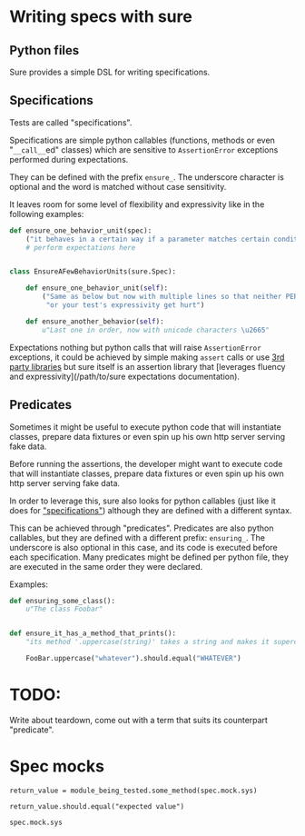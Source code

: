 # Writing specs with sure

## Python files

Sure provides a simple DSL for writing specifications.

## Specifications

Tests are called "specifications".

Specifications are simple python callables (functions, methods or even
"`__call__`ed" classes) which are sensitive to `AssertionError`
exceptions performed during expectations.

They can be defined with the prefix `ensure_`. The underscore
character is optional and the word is matched without case
sensitivity.

It leaves room for some level of flexibility and
expressivity like in the following examples:

```python
def ensure_one_behavior_unit(spec):
    ("it behaves in a certain way if a parameter matches certain condition")
    # perform expectations here


class EnsureAFewBehaviorUnits(sure.Spec):

    def ensure_one_behavior_unit(self):
        ("Same as below but now with multiple lines so that neither PEP8 "
         "or your test's expressivity get hurt")

    def ensure_another_behavior(self):
        u"Last one in order, now with unicode characters \u2665"
```

Expectations nothing but python calls that will raise `AssertionError`
exceptions, it could be achieved by simple making `assert` calls or
use [3rd party libraries](/sure/with/nose/py.test/should_dsl) but sure
itself is an assertion library that
[leverages fluency and expressivity](/path/to/sure expectations
documentation).

## Predicates

Sometimes it might be useful to execute python code that will
instantiate classes, prepare data fixtures or even spin up his own
http server serving fake data.

Before running the assertions, the developer might want to execute
code that will instantiate classes, prepare data fixtures or even spin
up his own http server serving fake data.

In order to leverage this, sure also looks for python callables (just
like it does for ["specifications"](./ref/to/specifications)) although
they are defined with a different syntax.

This can be achieved through "predicates". Predicates are also python
callables, but they are defined with a different prefix:
`ensuring_`. The underscore is also optional in this case, and its
code is executed before each specification. Many predicates might be
defined per python file, they are executed in the same order they were
declared.

Examples:

```python
def ensuring_some_class():
    u"The class Foobar"


def ensure_it_has_a_method_that_prints():
    "its method '.uppercase(string)' takes a string and makes it supercased"

    FooBar.uppercase("whatever").should.equal("WHATEVER")
```

# TODO:

Write about teardown, come out with a term that suits its counterpart
"predicate".


# Spec mocks

    return_value = module_being_tested.some_method(spec.mock.sys)

    return_value.should.equal("expected value")

    spec.mock.sys
